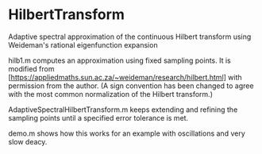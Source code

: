 # HilbertTransform
Adaptive spectral approximation of the continuous Hilbert transform using Weideman's rational eigenfunction expansion


hilb1.m computes an approximation using fixed sampling points. 
It is modified from [https://appliedmaths.sun.ac.za/~weideman/research/hilbert.html] with permission from the author. (A sign convention has been changed to agree with the most common normalization of the Hilbert transform.)

AdaptiveSpectralHilbertTransform.m keeps extending and refining the sampling points until a specified error tolerance is met.

demo.m shows how this works for an example with oscillations and very slow deacy.
